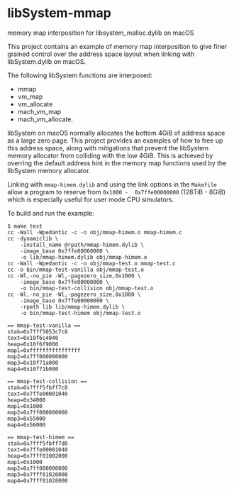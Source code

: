 # libSystem-mmap

memory map interposition for libsystem_malloc.dylib on macOS

This project contains an example of memory map interposition
to give finer grained control over the address space layout
when linking with libSystem.dylib on macOS.

The following libSystem functions are interposed:

* mmap
* vm_map
* vm_allocate
* mach_vm_map
* mach_vm_allocate.

libSystem on macOS normally allocates the bottom 4GiB of
address space as a large zero page. This project provides
an examples of how to free up this address space, along
with mitigations that prevent the libSystem memory allocator
from colliding with the low 4GiB. This is achieved by
overring the default address hint in the memory map
functions used by the libSystem memory allocator.

Linking with `mmap-himem.dylib` and using the link options
in the `Makefile` allow a program to reserve from `0x1000 - 
0x7ffe00000000` (128TiB - 8GiB) which is especially useful
for user mode CPU simulators.

To build and run the example:

```
$ make test
cc -Wall -Wpedantic -c -o obj/mmap-himem.o mmap-himem.c
cc -dynamiclib \
	-install_name @rpath/mmap-himem.dylib \
	-image_base 0x7ffe80000000 \
	-o lib/mmap-himem.dylib obj/mmap-himem.o
cc -Wall -Wpedantic -c -o obj/mmap-test.o mmap-test.c
cc -o bin/mmap-test-vanilla obj/mmap-test.o
cc -Wl,-no_pie -Wl,-pagezero_size,0x1000 \
	-image_base 0x7ffe00000000 \
	-o bin/mmap-test-collision obj/mmap-test.o
cc -Wl,-no_pie -Wl,-pagezero_size,0x1000 \
	-image_base 0x7ffe00000000 \
	-rpath lib lib/mmap-himem.dylib \
	-o bin/mmap-test-himem obj/mmap-test.o

== mmap-test-vanilla ==
stak=0x7fff5053c7c8
text=0x10f6c4040
heap=0x10f6f9000
map1=0xffffffffffffffff
map2=0x7ff000000000
map3=0x10f71a000
map4=0x10f71b000

== mmap-test-collision ==
stak=0x7fff5fbff7c8
text=0x7ffe00001040
heap=0x34000
map1=0x1000
map2=0x7ff000000000
map3=0x55000
map4=0x56000

== mmap-test-himem ==
stak=0x7fff5fbff7d0
text=0x7ffe00001040
heap=0x7fff01002000
map1=0x1000
map2=0x7ff000000000
map3=0x7fff01026000
map4=0x7fff01028000
```
